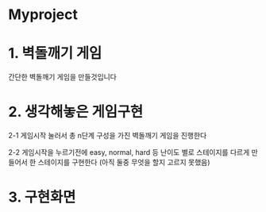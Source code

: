 # Myproject

# 1. 벽돌깨기 게임
간단한 벽돌깨기 게임을 만들것입니다

# 2. 생각해놓은 게임구현
2-1 게임시작 눌러서 총 n단계 구성을 가진 벽돌깨기 게임을 진행한다

2-2 게임시작을 누르기전에 easy, normal, hard 등 난이도 별로 스테이지를 다르게 만들어서 한 스테이지를 구현한다
(아직 둘중 무엇을 할지 고르지 못했음)

# 3. 구현화면

